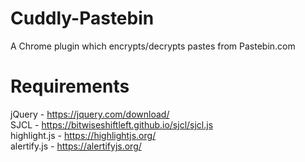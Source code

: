 # Cuddly-Pastebin
A Chrome plugin which encrypts/decrypts pastes from Pastebin.com

# Requirements
jQuery - https://jquery.com/download/  
SJCL   - https://bitwiseshiftleft.github.io/sjcl/sjcl.js  
highlight.js - https://highlightjs.org/  
alertify.js - https://alertifyjs.org/  

